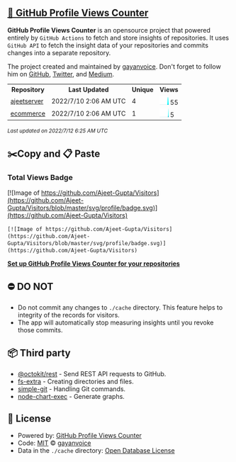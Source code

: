 ## [🚀 GitHub Profile Views Counter](https://github.com/gayanvoice/github-profile-views-counter)
**GitHub Profile Views Counter** is an opensource project that powered entirely by  `GitHub Actions` to fetch and store insights of repositories.
It uses `GitHub API` to fetch the insight data of your repositories and commits changes into a separate repository.

The project created and maintained by [gayanvoice](https://github.com/gayanvoice). Don't forget to follow him on [GitHub](https://github.com/gayanvoice), [Twitter](https://twitter.com/gayanvoice), and [Medium](https://gayanvoice.medium.com/).

<table>
	<tr>
		<th>
			Repository
		</th>
		<th>
			Last Updated
		</th>
		<th>
			Unique
		</th>
		<th>
			Views
		</th>
	</tr>
	<tr>
		<td>
			<a href="https://github.com/Ajeet-Gupta/Visitors/tree/master/readme/508338816/year.md">
				ajeetserver
			</a>
		</td>
		<td>
			2022/7/10 2:06 AM UTC
		</td>
		<td>
			4
		</td>
		<td>
			<img alt="Response time graph" src="https://github.com/Ajeet-Gupta/Visitors/raw/master/graph/508338816/small/year.png" height="20"> 55
		</td>
	</tr>
	<tr>
		<td>
			<a href="https://github.com/Ajeet-Gupta/Visitors/tree/master/readme/491635547/year.md">
				ecommerce
			</a>
		</td>
		<td>
			2022/7/10 2:06 AM UTC
		</td>
		<td>
			1
		</td>
		<td>
			<img alt="Response time graph" src="https://github.com/Ajeet-Gupta/Visitors/raw/master/graph/491635547/small/year.png" height="20"> 5
		</td>
	</tr>
</table>

<small><i>Last updated on 2022/7/12 6:25 AM UTC</i></small>

## ✂️Copy and 📋 Paste
### Total Views Badge
[![Image of https://github.com/Ajeet-Gupta/Visitors](https://github.com/Ajeet-Gupta/Visitors/blob/master/svg/profile/badge.svg)](https://github.com/Ajeet-Gupta/Visitors)

```readme
[![Image of https://github.com/Ajeet-Gupta/Visitors](https://github.com/Ajeet-Gupta/Visitors/blob/master/svg/profile/badge.svg)](https://github.com/Ajeet-Gupta/Visitors)
```
[**Set up GitHub Profile Views Counter for your repositories**](https://github.com/gayanvoice/github-profile-views-counter)
## ⛔ DO NOT
- Do not commit any changes to `./cache` directory. This feature helps to integrity of the records for visitors.
- The app will automatically stop measuring insights until you revoke those commits.
## 📦 Third party

- [@octokit/rest](https://www.npmjs.com/package/@octokit/rest) - Send REST API requests to GitHub.
- [fs-extra](https://www.npmjs.com/package/fs-extra) - Creating directories and files.
- [simple-git](https://www.npmjs.com/package/simple-git) - Handling Git commands.
- [node-chart-exec](https://www.npmjs.com/package/node-chart-exec) - Generate graphs.
## 📄 License
- Powered by: [GitHub Profile Views Counter](https://github.com/gayanvoice/github-profile-views-counter)
- Code: [MIT](./LICENSE) © [gayanvoice](https://github.com/gayanvoice)
- Data in the `./cache` directory: [Open Database License](https://opendatacommons.org/licenses/odbl/1-0/)